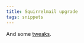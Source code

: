 ```yaml
---
title: Squirrelmail upgrade
tags: snippets
---
```


And some [tweaks](http://wincent.com/a/knowledge-base/archives/2006/03/eliminating_xau.php).
